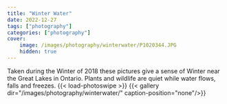 ```yaml
---
title: "Winter Water"
date: 2022-12-27
tags: ["photography"]
categories: ["photography"]
cover:
    image: /images/photography/winterwater/P1020344.JPG
    hidden: true
---
```

Taken during the Winter of 2018 these pictures give a sense of Winter near the Great Lakes in Ontario. Plants and wildlife are quiet while water flows, falls and freezes.
{{< load-photoswipe >}}
{{< gallery dir="/images/photography/winterwater/" caption-position="none"/>}}
